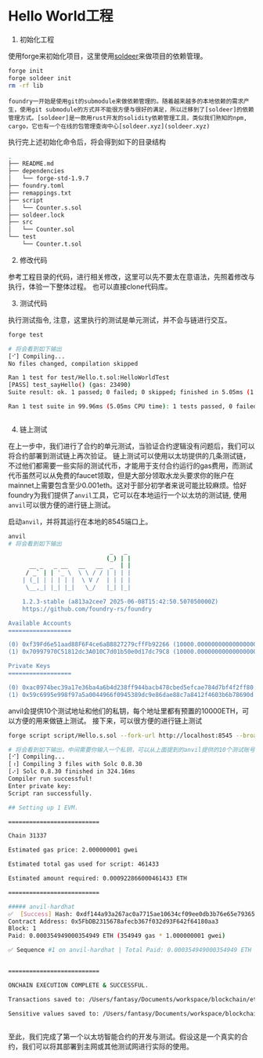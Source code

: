# Hello World工程
1. 初始化工程

使用forge来初始化项目，这里使用[soldeer]来做项目的依赖管理。
```sh
forge init
forge soldeer init
rm -rf lib
```

    foundry一开始是使用git的submodule来做依赖管理的。随着越来越多的本地依赖的需求产生，使用git submodule的方式并不能很方便与很好的满足，所以迁移到了[soldeer]的依赖管理方式。[soldeer]是一款用rust开发的solidity依赖管理工具，类似我们熟知的npm, cargo，它也有一个在线的包管理查询中心[soldeer.xyz](soldeer.xyz)

执行完上述初始化命令后，将会得到如下的目录结构
```sh
.
├── README.md
├── dependencies
│   └── forge-std-1.9.7
├── foundry.toml
├── remappings.txt
├── script
│   └── Counter.s.sol
├── soldeer.lock
├── src
│   └── Counter.sol
└── test
    └── Counter.t.sol
```

2. 修改代码

参考工程目录的代码，进行相关修改，这里可以先不要太在意语法，先照着修改与执行，体验一下整体过程。
也可以直接clone代码库。

3. 测试代码

执行测试指令, 注意，这里执行的测试是单元测试，并不会与链进行交互。
```sh
forge test

# 将会看到如下输出
[⠊] Compiling...
No files changed, compilation skipped

Ran 1 test for test/Hello.t.sol:HelloWorldTest
[PASS] test_sayHello() (gas: 23490)
Suite result: ok. 1 passed; 0 failed; 0 skipped; finished in 5.05ms (1.29ms CPU time)

Ran 1 test suite in 99.96ms (5.05ms CPU time): 1 tests passed, 0 failed, 0 skipped (1 total tests)
```
```

```

4. 链上测试

在上一步中，我们进行了合约的单元测试，当验证合约逻辑没有问题后，我们可以将合约部署到测试链上再次验证。
链上测试可以使用以太坊提供的几条测试链，不过他们都需要一些实际的测试代币，才能用于支付合约运行的gas费用，而测试代币虽然可以从免费的faucet领取，但是大部分领取水龙头要求你的账户在mainnet上需要包含至少0.001eth。这对于部分初学者来说可能比较麻烦。恰好foundry为我们提供了`anvil`工具，它可以在本地运行一个以太坊的测试链, 使用`anvil`可以很方便的进行链上测试。

启动`anvil`，并将其运行在本地的8545端口上。
```sh
anvil
# 将会看到如下输出
                             _   _
                            (_) | |
      __ _   _ __   __   __  _  | |
     / _` | | '_ \  \ \ / / | | | |
    | (_| | | | | |  \ V /  | | | |
     \__,_| |_| |_|   \_/   |_| |_|

    1.2.3-stable (a813a2cee7 2025-06-08T15:42:50.507050000Z)
    https://github.com/foundry-rs/foundry

Available Accounts
==================

(0) 0xf39Fd6e51aad88F6F4ce6aB8827279cffFb92266 (10000.000000000000000000 ETH)
(1) 0x70997970C51812dc3A010C7d01b50e0d17dc79C8 (10000.000000000000000000 ETH)

Private Keys
==================

(0) 0xac0974bec39a17e36ba4a6b4d238ff944bacb478cbed5efcae784d7bf4f2ff80
(1) 0x59c6995e998f97a5a0044966f0945389dc9e86dae88c7a8412f4603b6b78690d
```

anvil会提供10个测试地址和他们的私钥，每个地址里都有预置的10000ETH，可以方便的用来做链上测试。
接下来，可以很方便的进行链上测试
```sh
forge script script/Hello.s.sol --fork-url http://localhost:8545 --broadcast --interactives 1

# 将会看到如下输出，中间需要你输入一个私钥，可以从上面提到的anvil提供的10个测试账号私钥里任选一个
[⠊] Compiling...
[⠰] Compiling 3 files with Solc 0.8.30
[⠔] Solc 0.8.30 finished in 324.16ms
Compiler run successful!
Enter private key:
Script ran successfully.

## Setting up 1 EVM.

==========================

Chain 31337

Estimated gas price: 2.000000001 gwei

Estimated total gas used for script: 461433

Estimated amount required: 0.000922866000461433 ETH

==========================

##### anvil-hardhat
✅  [Success] Hash: 0xdf144a93a267ac0a7715ae10634cf09ee0db3b76e65e79365bd3805e582af2df
Contract Address: 0x5FbDB2315678afecb367f032d93F642f64180aa3
Block: 1
Paid: 0.000354949000354949 ETH (354949 gas * 1.000000001 gwei)

✅ Sequence #1 on anvil-hardhat | Total Paid: 0.000354949000354949 ETH (354949 gas * avg 1.000000001 gwei)


==========================

ONCHAIN EXECUTION COMPLETE & SUCCESSFUL.

Transactions saved to: /Users/fantasy/Documents/workspace/blockchain/ethereum/foundry_solidity/01_HelloWorld/broadcast/Hello.s.sol/31337/run-latest.json

Sensitive values saved to: /Users/fantasy/Documents/workspace/blockchain/ethereum/foundry_solidity/01_HelloWorld/cache/Hello.s.sol/31337/run-latest.json
```
```
```

至此，我们完成了第一个以太坊智能合约的开发与测试。假设这是一个真实的合约，我们可以将其部署到主网或其他测试网进行实际的使用。






[soldeer]: https://soldeer.xyz/
